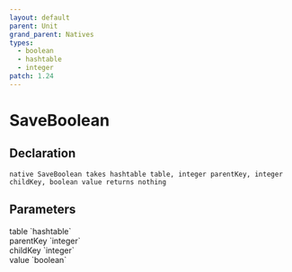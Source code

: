 ```yaml
---
layout: default
parent: Unit
grand_parent: Natives
types:
  - boolean
  - hashtable
  - integer
patch: 1.24
---
```


# SaveBoolean

## Declaration

```
native SaveBoolean takes hashtable table, integer parentKey, integer childKey, boolean value returns nothing
```

## Parameters
<dl>
  <dt>table `hashtable`</dt>
  <dd></dd>

  <dt>parentKey `integer`</dt>
  <dd></dd>

  <dt>childKey `integer`</dt>
  <dd></dd>

  <dt>value `boolean`</dt>
  <dd></dd>
</dl>